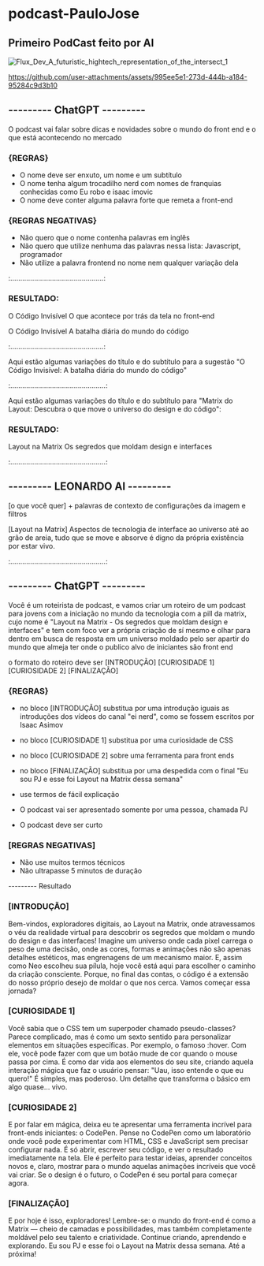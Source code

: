 # podcast-PauloJose
## Primeiro PodCast feito por AI
![Flux_Dev_A_futuristic_hightech_representation_of_the_intersect_1](https://github.com/user-attachments/assets/61094dca-50c4-430c-8415-fcd24a3b474b)

https://github.com/user-attachments/assets/995ee5e1-273d-444b-a184-95284c9d3b10

## --------- ChatGPT ---------

O podcast vai falar sobre dicas e novidades sobre o mundo do front end e o que está acontecendo no mercado

### {REGRAS}
- O nome deve ser enxuto, um nome e um subtítulo
- O nome tenha algum trocadilho nerd com nomes de franquias conhecidas como Eu robo e isaac imovic
- O nome deve conter alguma palavra forte que remeta a front-end

### {REGRAS NEGATIVAS}
- Não quero que o nome contenha palavras em inglês
- Não quero que utilize nenhuma das palavras nessa lista: Javascript, programador
- Não utilize a palavra frontend no nome nem qualquer variação dela

:...............................................:

### RESULTADO:
O Código Invisível
O que acontece por trás da tela no front-end

O Código Invisível
A batalha diária do mundo do código

:...............................................:

Aqui estão algumas variações do título e do subtítulo para a sugestão "O Código Invisível: A batalha diária do mundo do código"

:................................................:

Aqui estão algumas variações do título e do subtítulo para "Matrix do Layout:
Descubra o que move o universo do design e do código":

### RESULTADO:
Layout na Matrix
Os segredos que moldam design e interfaces

:................................................:

## --------- LEONARDO AI ---------
[o que você quer] + palavras de contexto de configurações da imagem e filtros

[Layout na Matrix] Aspectos de tecnologia de interface ao universo até ao grão de areia, tudo que se move e absorve é digno da própria existência por estar vivo.

:................................................:

## --------- ChatGPT ---------

Você é um roteirista de podcast, e vamos criar um roteiro de um podcast para jovens com a iniciação no mundo da tecnologia com a pill da matrix, cujo nome é "Layout na Matrix - Os segredos que moldam design e interfaces" e tem com foco ver a própria criação de sí mesmo e olhar para dentro em busca de resposta em um universo moldado pelo ser apartir do mundo que almeja ter onde o publico alvo de iniciantes são front end 

o formato do roteiro deve ser
[INTRODUÇÃO]
[CURIOSIDADE 1]
[CURIOSIDADE 2]
[FINALIZAÇÃO]

### {REGRAS}
- no bloco [INTRODUÇÃO] substitua por uma introdução iguais as introduções dos vídeos do canal "ei nerd", como se fossem escritos por Isaac Asimov

- no bloco [CURIOSIDADE 1] substitua por uma curiosidade de CSS

- no bloco [CURIOSIDADE 2] sobre uma ferramenta para front ends

- no bloco [FINALIZAÇÃO] substitua por uma despedida com o final "Eu sou PJ e esse foi Layout na Matrix dessa semana" 

- use termos de fácil explicação

- O podcast vai ser apresentado somente por uma pessoa, chamada PJ

- O podcast deve ser curto

### [REGRAS NEGATIVAS]
- Não use muitos termos técnicos
- Não ultrapasse 5 minutos de duração

--------- Resultado
### [INTRODUÇÃO]

Bem-vindos, exploradores digitais, ao Layout na Matrix, onde atravessamos o véu da realidade virtual para descobrir os segredos que moldam o mundo do design e das interfaces! Imagine um universo onde cada pixel carrega o peso de uma decisão, onde as cores, formas e animações não são apenas detalhes estéticos, mas engrenagens de um mecanismo maior. E, assim como Neo escolheu sua pílula, hoje você está aqui para escolher o caminho da criação consciente. Porque, no final das contas, o código é a extensão do nosso próprio desejo de moldar o que nos cerca. Vamos começar essa jornada?

### [CURIOSIDADE 1]

Você sabia que o CSS tem um superpoder chamado pseudo-classes? Parece complicado, mas é como um sexto sentido para personalizar elementos em situações específicas. Por exemplo, o famoso :hover. Com ele, você pode fazer com que um botão mude de cor quando o mouse passa por cima. É como dar vida aos elementos do seu site, criando aquela interação mágica que faz o usuário pensar: "Uau, isso entende o que eu quero!" É simples, mas poderoso. Um detalhe que transforma o básico em algo quase... vivo.

### [CURIOSIDADE 2]

E por falar em mágica, deixa eu te apresentar uma ferramenta incrível para front-ends iniciantes: o CodePen. Pense no CodePen como um laboratório onde você pode experimentar com HTML, CSS e JavaScript sem precisar configurar nada. É só abrir, escrever seu código, e ver o resultado imediatamente na tela. Ele é perfeito para testar ideias, aprender conceitos novos e, claro, mostrar para o mundo aquelas animações incríveis que você vai criar. Se o design é o futuro, o CodePen é seu portal para começar agora.

### [FINALIZAÇÃO]

E por hoje é isso, exploradores! Lembre-se: o mundo do front-end é como a Matrix — cheio de camadas e possibilidades, mas também completamente moldável pelo seu talento e criatividade. Continue criando, aprendendo e explorando. Eu sou PJ e esse foi o Layout na Matrix dessa semana. Até a próxima!
